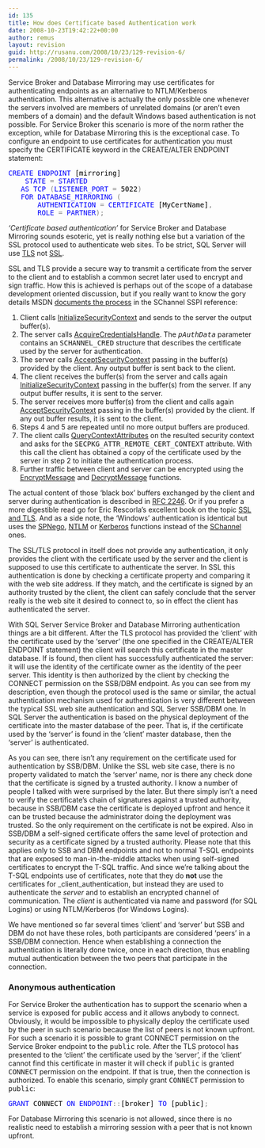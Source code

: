 ```yaml
---
id: 135
title: How does Certificate based Authentication work
date: 2008-10-23T19:42:22+00:00
author: remus
layout: revision
guid: http://rusanu.com/2008/10/23/129-revision-6/
permalink: /2008/10/23/129-revision-6/
---
```

Service Broker and Database Mirroring may use certificates for authenticating endpoints as an alternative to NTLM/Kerberos authentication. This alternative is actually the only possible one whenever the servers involved are members of unrelated domains (or aren&#8217;t even members of a domain) and the default Windows based authentication is not possible. For Service Broker this scenario is more of the norm rather the exception, while for Database Mirroring this is the exceptional case. To configure an endpoint to use certificates for authentication you must specify the CERTIFICATE keyword in the CREATE/ALTER ENDPOINT statement:

<pre><span style="color: Black"></span><span style="color:Blue">CREATE</span><span style="color:Black"> </span><span style="color:Blue">ENDPOINT</span><span style="color:Black"> [mirroring]
	</span><span style="color:Blue">STATE</span><span style="color:Black"> </span><span style="color:Gray">=</span><span style="color:Black"> </span><span style="color:Blue">STARTED
</span><span style="color:Black">	</span><span style="color:Blue">AS</span><span style="color:Black"> </span><span style="color:Blue">TCP</span><span style="color:Black"> </span><span style="color:Gray">(</span><span style="color:Blue">LISTENER_PORT</span><span style="color:Black"> </span><span style="color:Gray">=</span><span style="color:Black"> 5022</span><span style="color:Gray">)
</span><span style="color:Black">	</span><span style="color:Blue">FOR</span><span style="color:Black"> </span><span style="color:Blue">DATABASE_MIRRORING</span><span style="color:Black"> </span><span style="color:Gray">(
</span><span style="color:Black">		</span><span style="color:Blue">AUTHENTICATION</span><span style="color:Black"> </span><span style="color:Gray">=</span><span style="color:Black"> </span><span style="color:Blue">CERTIFICATE</span><span style="color:Black"> [MyCertName]</span><span style="color:Gray">,
</span><span style="color:Black">		</span><span style="color:Blue">ROLE</span><span style="color:Black"> </span><span style="color:Gray">=</span><span style="color:Black"> </span><span style="color:Blue">PARTNER</span><span style="color:Gray">);</span>
</pre>

_&#8216;Certificate based authentication&#8217;_ for Service Broker and Database Mirroring sounds esoteric, yet is really nothing else but a variation of the SSL protocol used to authenticate web sites. To be strict, SQL Server will use <a href="http://msdn.microsoft.com/en-us/library/aa380516.aspx" target="_blank">TLS</a> not <a href="http://msdn.microsoft.com/en-us/library/aa380124(VS.85).aspx" target="_blank">SSL</a>.

SSL and TLS provide a secure way to transmit a certificate from the server to the client and to establish a common secret later used to encrypt and sign traffic. How this is achieved is perhaps out of the scope of a database development oriented discussion, but if you really want to know the gory details MSDN <a href="http://msdn.microsoft.com/en-us/library/aa374782(VS.85).aspx" target="_blank">documents the process</a> in the SChannel SSPI reference:

<ol style="list-style-type:decimal;">
  <li>
    Client calls <a href="http://msdn.microsoft.com/en-us/library/aa375924(VS.85).aspx" target="_blank">InitializeSecurityContext</a> and sends to the server the output buffer(s).
  </li>
  <li>
    The server calls <a href="http://msdn.microsoft.com/en-us/library/aa374716(VS.85).aspx" target="_blank">AcquireCredentialsHandle</a>. The <i><tt>pAuthData</tt></i> parameter contains an <tt>SCHANNEL_CRED</tt> structure that describes the certificate used by the server for authentication.
  </li>
  <li>
    The server calls <a href="http://msdn.microsoft.com/en-us/library/aa374708(VS.85).aspx" target="_blank">AcceptSecurityContext</a> passing in the buffer(s) provided by the client. Any output buffer is sent back to the client.
  </li>
  <li>
    The client receives the buffer(s) from the server and calls again <a href="http://msdn.microsoft.com/en-us/library/aa375924(VS.85).aspx" target="_blank">InitializeSecurityContext</a> passing in the buffer(s) from the server. If any output buffer results, it is sent to the server.
  </li>
  <li>
    The server receives more buffer(s) from the client and calls again <a href="http://msdn.microsoft.com/en-us/library/aa374708(VS.85).aspx" target="_blank">AcceptSecurityContext</a> passing in the buffer(s) provided by the client. If any out buffer results, it is sent to the client.
  </li>
  <li>
    Steps 4 and 5 are repeated until no more output buffers are produced.
  </li>
  <li>
    The client calls <a href="http://msdn.microsoft.com/en-us/library/aa379340(VS.85).aspx" target="_blank">QueryContextAttributes</a> on the resulted security context and asks for the <tt>SECPKG_ATTR_REMOTE_CERT_CONTEXT</tt> attribute. With this call the client has obtained a copy of the certificate used by the server in step 2 to initiate the authentication process.
  </li>
  <li>
    Further traffic between client and server can be encrypted using the <a href="http://msdn.microsoft.com/en-us/library/aa375390(VS.85).aspx" target="_blank">EncryptMessage</a> and <a href="http://msdn.microsoft.com/en-us/library/aa375348(VS.85).aspx" target="_blank">DecryptMessage</a> functions.
  </li>
</ol>

<!--more-->

The actual content of those &#8216;black box&#8217; buffers exchanged by the client and server during authentication is described in <a href="http://www.ietf.org/rfc/rfc2246.txt" target="_blank">RFC 2246</a>. Or if you prefer a more digestible read go for Eric Rescorla&#8217;s excellent book on the topic <a href="http://www.amazon.com/SSL-TLS-Designing-Building-Systems/dp/0201615983" target="_blank">SSL and TLS</a>. And as a side note, the &#8216;Windows&#8217; authentication is identical but uses the <a href="http://msdn.microsoft.com/en-us/library/aa378748(VS.85).aspx" target="_blank">SPNego</a>, <a href="http://msdn.microsoft.com/en-us/library/aa378749(VS.85).aspx" target="_blank">NTLM</a> or <a href="http://msdn.microsoft.com/en-us/library/aa378747(VS.85).aspx" target="_blank">Kerberos</a> functions instead of the <a href="http://msdn.microsoft.com/en-us/library/aa380123(VS.85).aspx" target="_blank">SChannel</a> ones.

The SSL/TLS protocol in itself does not provide any authentication, it only provides the client with the certificate used by the server and the client is supposed to use this certificate to authenticate the server. In SSL this authentication is done by checking a certificate property and comparing it with the web site address. If they match, and the certificate is signed by an authority trusted by the client, the client can safely conclude that the server really is the web site it desired to connect to, so in effect the client has authenticated the server.

With SQL Server Service Broker and Database Mirroring authentication things are a bit different. After the TLS protocol has provided the &#8216;client&#8217; with the certificate used by the &#8216;server&#8217; (the one specified in the CREATE/ALTER ENDPOINT statement) the client will search this certificate in the master database. If is found, then client has successfully authenticated the server: it will use the identity of the certificate owner as the identity of the peer server. This identity is then authorized by the client by checking the CONNECT permission on the SSB/DBM endpoint. As you can see from my description, even though the protocol used is the same or similar, the actual authentication mechanism used for authentication is very different between the typical SSL web site authentication and SQL Server SSB/DBM one. In SQL Server the authentication is based on the physical deployment of the certificate into the master database of the peer. That is, if the certificate used by the &#8216;server&#8217; is found in the &#8216;client&#8217; master database, then the &#8216;server&#8217; is authenticated.

As you can see, there isn&#8217;t any requirement on the certificate used for authentication by SSB/DBM. Unlike the SSL web site case, there is no property validated to match the &#8216;server&#8217; name, nor is there any check done that the certificate is signed by a trusted authority. I know a number of people I talked with were surprised by the later. But there simply isn&#8217;t a need to verify the certificate&#8217;s chain of signatures against a trusted authority, because in SSB/DBM case the certificate is deployed upfront and hence it can be trusted because the administrator doing the deployment was trusted. So the only requirement on the certificate is not be expired. Also in SSB/DBM a self-signed certificate offers the same level of protection and security as a certificate signed by a trusted authority. Please note that this applies only to SSB and DBM endpoints and not to normal T-SQL endpoints that are exposed to man-in-the-middle attacks when using self-signed certificates to encrypt the T-SQL traffic. And since we&#8217;re talking about the T-SQL endpoints use of certificates, note that they do **not** use the certificates for _client_authentication, but instead they are used to authenticate the _server_ and to establish an encrypted channel of communication. The _client_ is authenticated via name and password (for SQL Logins) or using NTLM/Kerberos (for Windows Logins).

We have mentioned so far several times &#8216;client&#8217; and &#8216;server&#8217; but SSB and DBM do not have these roles, both participants are considered &#8216;peers&#8217; in a SSB/DBM connection. Hence when establishing a connection the authentication is literally done twice, once in each direction, thus enabling mutual authentication between the two peers that participate in the connection.

### Anonymous authentication

For Service Broker the authentication has to support the scenario when a service is exposed for public access and it allows anybody to connect. Obviously, it would be impossible to physically deploy the certificate used by the peer in such scenario because the list of peers is not known upfront. For such a scenario it is possible to grant CONNECT permission on the Service Broker endpoint to the <tt>public</tt> role. After the TLS protocol has presented to the &#8216;client&#8217; the certificate used by the &#8216;server&#8217;, if the &#8216;client&#8217; cannot find this certificate in master it will check if <tt>public</tt> is granted <tt>CONNECT</tt> permission on the endpoint. If that is true, then the connection is authorized. To enable this scenario, simply grant <tt>CONNECT</tt> permission to <tt>public</tt>:

<pre><span style="color: Black"></span><span style="color:Blue">GRANT</span><span style="color:Black"> CONNECT </span><span style="color:Blue">ON</span><span style="color:Black"> </span><span style="color:Blue">ENDPOINT</span><span style="color:Gray">::</span><span style="color:Black">[broker] </span><span style="color:Blue">TO</span><span style="color:Black"> [public]</span><span style="color:Gray">;</span>
</pre>

For Database Mirroring this scenario is not allowed, since there is no realistic need to establish a mirroring session with a peer that is not known upfront.